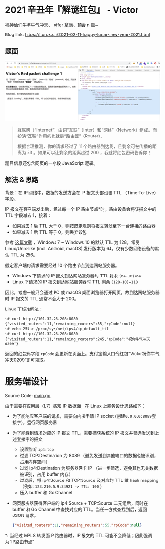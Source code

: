 # 2021 辛丑年『解谜红包』 - Victor

祝神仙们牛年牛气冲天、 offer 拿满、顶会 n 篇~

Blog link: https://i.urox.cn/2021-02-11-happy-lunar-new-year-2021.html

## 题面
![challenge-screenshot](challenge-screenshot.png)

> 互联网（“Internet”）由词“互联”（Inter）和“网络”（Network）组成。而扮演“互联”作用的也就是“路由器”（Router）。
>
> 根据合理推测，你的请求经过了 11 个路由器到达我，且剩余可被传播的距离为 53 。如果可以让剩余的距离超过 200 ，我就将红包密码告诉你！
>

题目信息还包含网页的一小段 JavaScript 逻辑。

## 解法 & 思路

背景：在 IP 网络中，数据的发送方会在 IP 报文头部设置 TTL （Time-To-Live）字段。

IP 报文在客户端发出后，经过每一个 IP 路由节点\*时，路由设备会将该报文中的 TTL 字段减去 1，接着：
- 如果减去 1 后 TTL 大于 0，则按既定规则将报文转发至下一台连接的路由器
- 如果减去 1 后 TTL 等于 0，则丢弃该包



参考 [这篇文章](https://subinsb.com/default-device-ttl-values/) ，Windows 7 ~ Windows 10 的默认 TTL 为 128，常见 Linux/Unix-like (incl. Android, macOS) 发行版本为 64。仅有少数网络设备的默认 TTL 为 256。

假定客户端的请求需要经过 10 个路由节点到达网站服务器。

- Windows 下请求的 IP 报文到达网站服务器时 TTL 剩余 `(64-10)=54`
- Linux 下请求的 IP 报文到达网站服务器时 TTL 剩余 `(128-10)=118` 

因此，考虑一般只会通过 PC 或 macOS 桌面浏览器打开网页，故到达网站服务器时 IP 报文的 TTL 通常不会大于 200。



Linux 下标准解法：

```shell
~# curl http://101.32.26.208:8080
{"visited_routers":11,"remaining_routers":55,"rpCode":null}
~# echo 255 > /proc/sys/net/ipv4/ip_default_ttl
~# curl http://101.32.26.208:8080
{"visited_routers":11,"remaining_routers":245,"rpCode":"祝你牛气冲天0209"}
```

返回的红包码字段 `rpCode` 会更新在页面上。支付宝输入口令红包“Victor祝你牛气冲天0209”即可领取。



# 服务端设计

Source Code: [main.go](main.go)

由于需要在应用层（L7）感知 IP 数据面，在 Linux 上服务设计思路如下：

- 为了能响应客户端的请求，需要向内核申请 IP socket (创建`0.0.0.0:8089`套接字)，运行网页服务器

- 为了能得到请求对应的 IP 报文 TTL，需要捕获系统的 IP 报文并筛选发送到上述套接字的报文

  - 设置监听 `ip4:tcp` 
  - 过滤 TCP:Destination 为 8089 （避免发送到其他端口的数据也被识别，占用内存空间）
  - 过滤 ip4:Destination 为服务器网卡 IP （进一步筛选，避免其他无关数据被识别，占用 buffer 内存）
  - 过滤后，将 ip4:Source 和 TCP:Source 及对应的 TTL 做 hash mapping （例如: `123.210.5.9:34921 -> TTL: 100` ) 
  - 压入 buffer 和 Go Channel

- 网页服务器获得客户端的 ip4:Source + TCP:Source 二元组后，同时在 buffer 和 Go Channel 中查找对应的 TTL。当任一方式查找到后，返回 JSON 请求。

  ```json
  {"visited_routers":11,"remaining_routers":55,"rpCode":null}
  ```


*: 当经过 MPLS 转发面 P 路由器时，IP 报文的 TTL 可能不会降低；因此强调为“IP路由节点”

